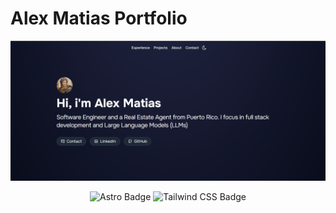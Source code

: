 # Alex Matias Portfolio

<div align="center">
<a href="https://alexmatias.netlify.app/">
<img src="./public/Screenshot 2024-08-15 165317.png">
</a>
<p></p>
</div>

<div align="center">

![Astro Badge](https://img.shields.io/badge/Astro-FF3E00?logo=astro&logoColor=fff&style=flat)
![Tailwind CSS Badge](https://img.shields.io/badge/Tailwind%20CSS-06B6D4?logo=tailwindcss&logoColor=fff&style=flat)

</div>
